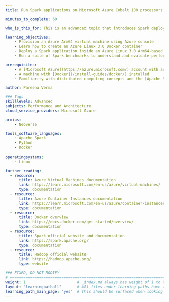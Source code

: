 ```yaml
---
title: Run Spark applications on Microsoft Azure Cobalt 100 processors

minutes_to_complete: 60

who_is_this_for: This is an advanced topic that introduces Spark deployment on Microsoft Azure Cobalt 100 (Arm-based) virtual machines. It is designed for developers migrating Spark applications from x86_64 to Arm.

learning_objectives: 
    - Provision an Azure Arm64 virtual machine using Azure console
    - Learn how to create an Azure Linux 3.0 Docker container
    - Deploy a Spark application inside an Azure Linux 3.0 Arm64-based Docker container or an Azure Linux 3.0 custom-image based Azure virtual machine
    - Run a suite of Spark benchmarks to understand and evaluate performance on the Azure Cobalt 100 virtual machine

prerequisites:
    - A [Microsoft Azure](https://azure.microsoft.com/) account with access to Cobalt 100 based instances (Dpsv6)
    - A machine with [Docker](/install-guides/docker/) installed
    - Familiarity with distributed computing concepts and the [Apache Spark architecture](https://spark.apache.org/docs/latest/)

author: Pareena Verma

### Tags
skilllevels: Advanced
subjects: Performance and Architecture
cloud_service_providers: Microsoft Azure

armips:
    - Neoverse

tools_software_languages:
    - Apache Spark
    - Python
    - Docker
 
operatingsystems:
    - Linux

further_reading:
  - resource:
      title: Azure Virtual Machines documentation
      link: https://learn.microsoft.com/en-us/azure/virtual-machines/
      type: documentation
  - resource:
      title: Azure Container Instances documentation
      link: https://learn.microsoft.com/en-us/azure/container-instances/
      type: documentation
  - resource:
      title: Docker overview
      link: https://docs.docker.com/get-started/overview/
      type: documentation
  - resource:
      title: Spark official website and documentation
      link: https://spark.apache.org/
      type: documentation
  - resource:
      title: Hadoop official website
      link: https://hadoop.apache.org/
      type: website

### FIXED, DO NOT MODIFY
# ================================================================================
weight: 1                       # _index.md always has weight of 1 to order correctly
layout: "learningpathall"       # All files under learning paths have this same wrapper
learning_path_main_page: "yes"  # This should be surfaced when looking for related content. Only set for _index.md of learning path content.
---
```

